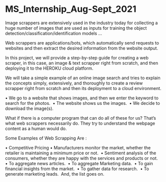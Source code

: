 # MS_Internship_Aug-Sept_2021

Image scrappers are extensively used in the industry today for collecting a huge number of images that are used as inputs for training the object detection/classification/identification models ...

Web scrappers are applications/bots, which automatically send requests to websites and then extract the desired information from the website output. 

In this project, we will provide a step-by-step guide for creating a web scraper, in this case, an image & text scrapper right from scratch, and then deploying it to the HEROKU cloud platform. 

We will take a simple example of an online image search and tries to explain the concepts simply, extensively, and thoroughly to create a review scrapper right from scratch and then its deployment to a cloud environment. 

• We go to a website that shows images, and then we enter the keyword to search for the photos. 
• The website shows us the images. 
• We decide to download the image(s). 

What if there is a computer program that can do all of these for us? That’s what web scrappers necessarily do. 
They try to understand the webpage content as a human would do. 

Some Examples of Web Scrapping Are : 

• Competitive Pricing
• Manufacturers monitor the market, whether the retailer is maintaining a minimum price or not. 
• Sentiment analysis of the consumers, whether they are happy with the services and products or not. 
• To aggregate news articles. 
• To aggregate Marketing data. 
• To gain financial insights from the market. 
• To gather data for research. 
• To generate marketing leads. 
And, the list goes on. 






